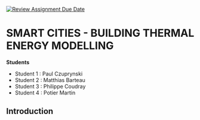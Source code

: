 [![Review Assignment Due Date](https://classroom.github.com/assets/deadline-readme-button-24ddc0f5d75046c5622901739e7c5dd533143b0c8e959d652212380cedb1ea36.svg)](https://classroom.github.com/a/Fh4jnCT2)

# SMART CITIES - BUILDING THERMAL ENERGY MODELLING

**Students**
- Student 1 : Paul Czuprynski
- Student 2 : Matthias Barteau
- Student 3 : Philippe Coudray
- Student 4 : Potier Martin

## Introduction







